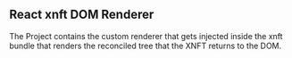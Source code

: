 ## React xnft DOM Renderer

The Project contains the custom renderer that gets injected inside the xnft bundle that renders the reconciled tree that the XNFT returns to the DOM.
